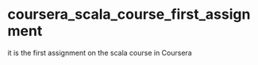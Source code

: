 # coursera_scala_course_first_assignment
it is the first assignment on the scala course in Coursera
